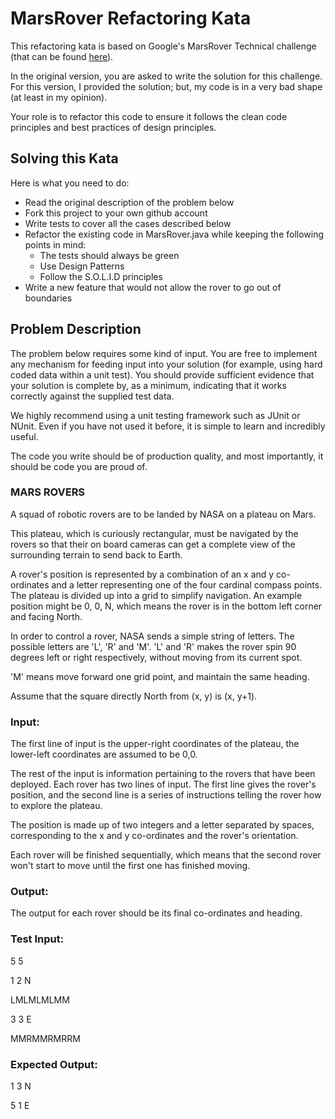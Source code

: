 # MarsRover Refactoring Kata
This refactoring kata is based on Google's MarsRover Technical challenge (that can be found [here](https://code.google.com/archive/p/marsrovertechchallenge/)).

In the original version, you are asked to write the solution for this challenge. 
For this version, I provided the solution; but, my code is in a very bad shape (at least in my opinion). 

Your role is to refactor this code to ensure it follows the clean code principles and best practices of design principles.   

## Solving this Kata

Here is what you need to do: 
* Read the original description of the problem below
* Fork this project to your own github account 
* Write tests to cover all the cases described below  
* Refactor the existing code in MarsRover.java while keeping the following points in mind:
    * The tests should always be green
    * Use Design Patterns 
    * Follow the S.O.L.I.D principles 
* Write a new feature that would not allow the rover to go out of boundaries 


## Problem Description

The problem below requires some kind of input. You are free to implement any mechanism for feeding input into your solution (for example, using hard coded data within a unit test). You should provide sufficient evidence that your solution is complete by, as a minimum, indicating that it works correctly against the supplied test data.

We highly recommend using a unit testing framework such as JUnit or NUnit. Even if you have not used it before, it is simple to learn and incredibly useful.

The code you write should be of production quality, and most importantly, it should be code you are proud of.

### MARS ROVERS

A squad of robotic rovers are to be landed by NASA on a plateau on Mars.

This plateau, which is curiously rectangular, must be navigated by the rovers so that their on board cameras can get a complete view of the surrounding terrain to send back to Earth.

A rover's position is represented by a combination of an x and y co-ordinates and a letter representing one of the four cardinal compass points. The plateau is divided up into a grid to simplify navigation. An example position might be 0, 0, N, which means the rover is in the bottom left corner and facing North.

In order to control a rover, NASA sends a simple string of letters. The possible letters are 'L', 'R' and 'M'. 'L' and 'R' makes the rover spin 90 degrees left or right respectively, without moving from its current spot.

'M' means move forward one grid point, and maintain the same heading.

Assume that the square directly North from (x, y) is (x, y+1).

### Input:

The first line of input is the upper-right coordinates of the plateau, the lower-left coordinates are assumed to be 0,0.

The rest of the input is information pertaining to the rovers that have been deployed. Each rover has two lines of input. The first line gives the rover's position, and the second line is a series of instructions telling the rover how to explore the plateau.

The position is made up of two integers and a letter separated by spaces, corresponding to the x and y co-ordinates and the rover's orientation.

Each rover will be finished sequentially, which means that the second rover won't start to move until the first one has finished moving.

### Output:

The output for each rover should be its final co-ordinates and heading.

### Test Input:

5 5

1 2 N

LMLMLMLMM

3 3 E

MMRMMRMRRM

### Expected Output:

1 3 N

5 1 E